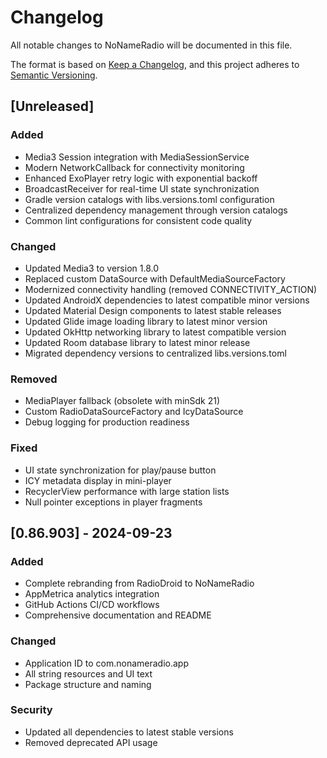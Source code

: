 # Changelog

All notable changes to NoNameRadio will be documented in this file.

The format is based on [Keep a Changelog](https://keepachangelog.com/en/1.0.0/),
and this project adheres to [Semantic Versioning](https://semver.org/spec/v2.0.0.html).

## [Unreleased]

### Added
- Media3 Session integration with MediaSessionService
- Modern NetworkCallback for connectivity monitoring
- Enhanced ExoPlayer retry logic with exponential backoff
- BroadcastReceiver for real-time UI state synchronization
- Gradle version catalogs with libs.versions.toml configuration
- Centralized dependency management through version catalogs
- Common lint configurations for consistent code quality

### Changed
- Updated Media3 to version 1.8.0
- Replaced custom DataSource with DefaultMediaSourceFactory
- Modernized connectivity handling (removed CONNECTIVITY_ACTION)
- Updated AndroidX dependencies to latest compatible minor versions
- Updated Material Design components to latest stable releases
- Updated Glide image loading library to latest minor version
- Updated OkHttp networking library to latest compatible version
- Updated Room database library to latest minor release
- Migrated dependency versions to centralized libs.versions.toml

### Removed
- MediaPlayer fallback (obsolete with minSdk 21)
- Custom RadioDataSourceFactory and IcyDataSource
- Debug logging for production readiness

### Fixed
- UI state synchronization for play/pause button
- ICY metadata display in mini-player
- RecyclerView performance with large station lists
- Null pointer exceptions in player fragments

## [0.86.903] - 2024-09-23

### Added
- Complete rebranding from RadioDroid to NoNameRadio
- AppMetrica analytics integration
- GitHub Actions CI/CD workflows
- Comprehensive documentation and README

### Changed
- Application ID to com.nonameradio.app
- All string resources and UI text
- Package structure and naming

### Security
- Updated all dependencies to latest stable versions
- Removed deprecated API usage
